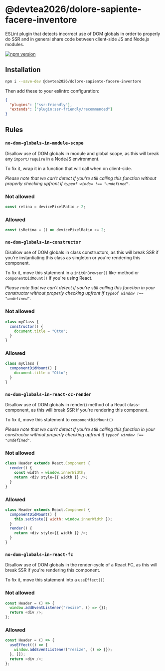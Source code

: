 # @devtea2026/dolore-sapiente-facere-inventore

ESLint plugin that detects incorrect use of DOM globals in order to properly do SSR and in general share code between client-side JS and Node.js modules.

[![npm version](https://badge.fury.io/js/@devtea2026/dolore-sapiente-facere-inventore.svg)](https://badge.fury.io/js/@devtea2026/dolore-sapiente-facere-inventore)

## Installation

```bash
npm i --save-dev @devtea2026/dolore-sapiente-facere-inventore
```

Then add these to your eslintrc configuration:

```json
{
  "plugins": ["ssr-friendly"],
  "extends": ["plugin:ssr-friendly/recommended"]
}
```

## Rules

### `no-dom-globals-in-module-scope`

Disallow use of DOM globals in module and global scope,
as this will break any `import/require` in a NodeJS environment.

To fix it, wrap it in a function that will call when on client-side.

_Please note that we can't detect if you're still calling this function without
properly checking upfront if `typeof window !== "undefined"`._

### Not allowed

```js
const retina = devicePixelRatio > 2;
```

### Allowed

```js
const isRetina = () => devicePixelRatio >= 2;
```

### `no-dom-globals-in-constructor`

Disallow use of DOM globals in class constructors,
as this will break SSR if you're instantiating this class as singleton or you're rendering this component.

To fix it, move this statement in a `initOnBrowser()` like-method or `componentDidMount()` if you're using React.

_Please note that we can't detect if you're still calling this function in your constructor without
properly checking upfront if `typeof window !== "undefined"`._

### Not allowed

```js
class myClass {
  constructor() {
    document.title = "Otto";
  }
}
```

### Allowed

```js
class myClass {
  componentDidMount() {
    document.title = "Otto";
  }
}
```

### `no-dom-globals-in-react-cc-render`

Disallow use of DOM globals in render() method of a React class-component,
as this will break SSR if you're rendering this component.

To fix it, move this statement to `componentDidMount()`

_Please note that we can't detect if you're still calling this function in your constructor without
properly checking upfront if `typeof window !== "undefined"`._

### Not allowed

```js
class Header extends React.Component {
  render() {
    const width = window.innerWidth;
    return <div style={{ width }} />;
  }
}
```

### Allowed

```js
class Header extends React.Component {
  componentDidMount() {
    this.setState({ width: window.innerWidth });
  }
  render() {
    return <div style={{ width }} />;
  }
}
```

### `no-dom-globals-in-react-fc`

Disallow use of DOM globals in the render-cycle of a React FC,
as this will break SSR if you're rendering this component.

To fix it, move this statement into a `useEffect())`

### Not allowed

```js
const Header = () => {
  window.addEventListener("resize", () => {});
  return <div />;
};
```

### Allowed

```js
const Header = () => {
  useEffect(() => {
    window.addEventListener("resize", () => {});
  }, []);
  return <div />;
};
```
